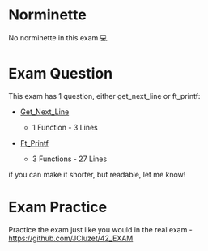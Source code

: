 # Norminette

No norminette in this exam 💻

# Exam Question

This exam has 1 question, either get_next_line or ft_printf:

- [Get_Next_Line](https://github.com/pasqualerossi/42-School-Exam-Rank-03/blob/main/get_next_line/shorter_version_of_get_next_line/get_next_line.c) 
  - 1 Function - 3 Lines

- [Ft_Printf](https://github.com/pasqualerossi/42-School-Exam-Rank-03/blob/main/ft_printf/ft_printf.c) 
  - 3 Functions - 27 Lines

if you can make it shorter, but readable, let me know!

# Exam Practice

Practice the exam just like you would in the real exam - https://github.com/JCluzet/42_EXAM
